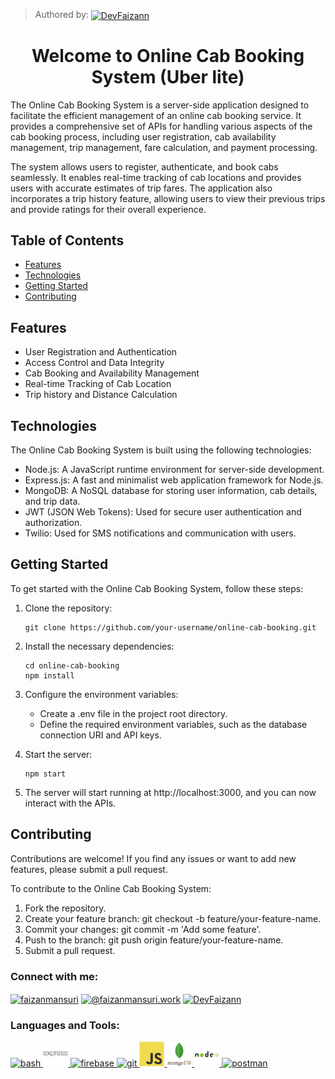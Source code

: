 >Authored by: <a href="https://github.com/DevFaizann" target="blank"><img align="center" src="https://raw.githubusercontent.com/rahuldkjain/github-profile-readme-generator/master/src/images/icons/Social/github.svg" alt="DevFaizann" height="30" width="40"></a>
<h1 align="center">Welcome to Online Cab Booking System
(Uber lite)</h1>

The Online Cab Booking System is a server-side application designed to facilitate the efficient management of an online cab booking service. It provides a comprehensive set of APIs for handling various aspects of the cab booking process, including user registration, cab availability management, trip management, fare calculation, and payment processing.

The system allows users to register, authenticate, and book cabs seamlessly. It enables real-time tracking of cab locations and provides users with accurate estimates of trip fares. The application also incorporates a trip history feature, allowing users to view their previous trips and provide ratings for their overall experience.


## Table of Contents
- [Features](#features)
- [Technologies](#technologies)
- [Getting Started](#getting-started)
- [Contributing](#contributing)

## Features
- User Registration and Authentication
- Access Control and Data Integrity
- Cab Booking and Availability Management
- Real-time Tracking of Cab Location
- Trip history and Distance Calculation

## Technologies
The Online Cab Booking System is built using the following technologies:

- Node.js: A JavaScript runtime environment for server-side development.
- Express.js: A fast and minimalist web application framework for Node.js.
- MongoDB: A NoSQL database for storing user information, cab details, and trip data.
- JWT (JSON Web Tokens): Used for secure user authentication and authorization.
- Twilio: Used for SMS notifications and communication with users.

## Getting Started
To get started with the Online Cab Booking System, follow these steps:

1. Clone the repository:
   
   ```
   git clone https://github.com/your-username/online-cab-booking.git
   ```
2. Install the necessary dependencies:
   ```
   cd online-cab-booking
   npm install
   ```
3. Configure the environment variables:
   - Create a .env file in the project root directory.
   - Define the required environment variables, such as the database connection URI and API keys.
4. Start the server:
   ```
   npm start
   ```
5. The server will start running at http://localhost:3000, and you can now interact with the APIs.

## Contributing
Contributions are welcome! If you find any issues or want to add new features, please submit a pull request.

To contribute to the Online Cab Booking System:
1. Fork the repository.
2. Create your feature branch: git checkout -b feature/your-feature-name.
3. Commit your changes: git commit -m 'Add some feature'.
4. Push to the branch: git push origin feature/your-feature-name.
5. Submit a pull request.
   
<h3 align="left">Connect with me:</h3>
<p align="left">
<a href="https://linkedin.com/in/faizanmansuri" target="blank"><img align="center" src="https://raw.githubusercontent.com/rahuldkjain/github-profile-readme-generator/master/src/images/icons/Social/linked-in-alt.svg" alt="faizanmansuri" height="30" width="40" /></a>
<a href="https://medium.com/@faizanmansuri.work" target="blank"><img align="center" src="https://raw.githubusercontent.com/rahuldkjain/github-profile-readme-generator/master/src/images/icons/Social/medium.svg" alt="@faizanmansuri.work" height="30" width="40" /></a> <a href="https://github.com/DevFaizann" target="blank"><img align="center" src="https://raw.githubusercontent.com/rahuldkjain/github-profile-readme-generator/master/src/images/icons/Social/github.svg" alt="DevFaizann" height="30" width="40"></a>
</p>

<h3 align="left">Languages and Tools:</h3>
<p align="left"> <a href="https://www.gnu.org/software/bash/" target="_blank" rel="noreferrer"> <img src="https://www.vectorlogo.zone/logos/gnu_bash/gnu_bash-icon.svg" alt="bash" width="40" height="40"/> </a><a href="https://expressjs.com" target="_blank" rel="noreferrer"> <img src="https://raw.githubusercontent.com/devicons/devicon/master/icons/express/express-original-wordmark.svg" alt="express" width="40" height="40"/> </a> <a href="https://firebase.google.com/" target="_blank" rel="noreferrer"> <img src="https://www.vectorlogo.zone/logos/firebase/firebase-icon.svg" alt="firebase" width="40" height="40"/> </a><a href="https://git-scm.com/" target="_blank" rel="noreferrer"> <img src="https://www.vectorlogo.zone/logos/git-scm/git-scm-icon.svg" alt="git" width="40" height="40"/> </a><a href="https://developer.mozilla.org/en-US/docs/Web/JavaScript" target="_blank" rel="noreferrer"> <img src="https://raw.githubusercontent.com/devicons/devicon/master/icons/javascript/javascript-original.svg" alt="javascript" width="40" height="40"/> </a> <a href="https://www.mongodb.com/" target="_blank" rel="noreferrer"> <img src="https://raw.githubusercontent.com/devicons/devicon/master/icons/mongodb/mongodb-original-wordmark.svg" alt="mongodb" width="40" height="40"/> </a> <a href="https://nodejs.org" target="_blank" rel="noreferrer"> <img src="https://raw.githubusercontent.com/devicons/devicon/master/icons/nodejs/nodejs-original-wordmark.svg" alt="nodejs" width="40" height="40"/> </a> <a href="https://postman.com" target="_blank" rel="noreferrer"> <img src="https://www.vectorlogo.zone/logos/getpostman/getpostman-icon.svg" alt="postman" width="40" height="40"/> </a></p>
